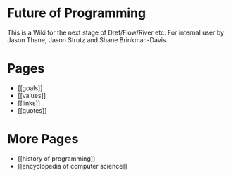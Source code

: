 # Future of Programming
This is a Wiki for the next stage of Dref/Flow/River etc. For internal user by Jason Thane, Jason Strutz and Shane Brinkman-Davis.


# Pages
* [[goals]]
* [[values]]
* [[links]]
* [[quotes]]

# More Pages
* [[history of programming]]
* [[encyclopedia of computer science]]